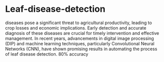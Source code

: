 # Leaf-disease-detection
diseases pose a significant threat to agricultural productivity, leading to crop losses and economic implications. Early detection and accurate diagnosis of these diseases are crucial for timely intervention and effective management. In recent years, advancements in digital image processing (DIP) and machine learning techniques, particularly Convolutional Neural Networks (CNN), have shown promising results in automating the process of leaf disease detection.
80% accuracy 
